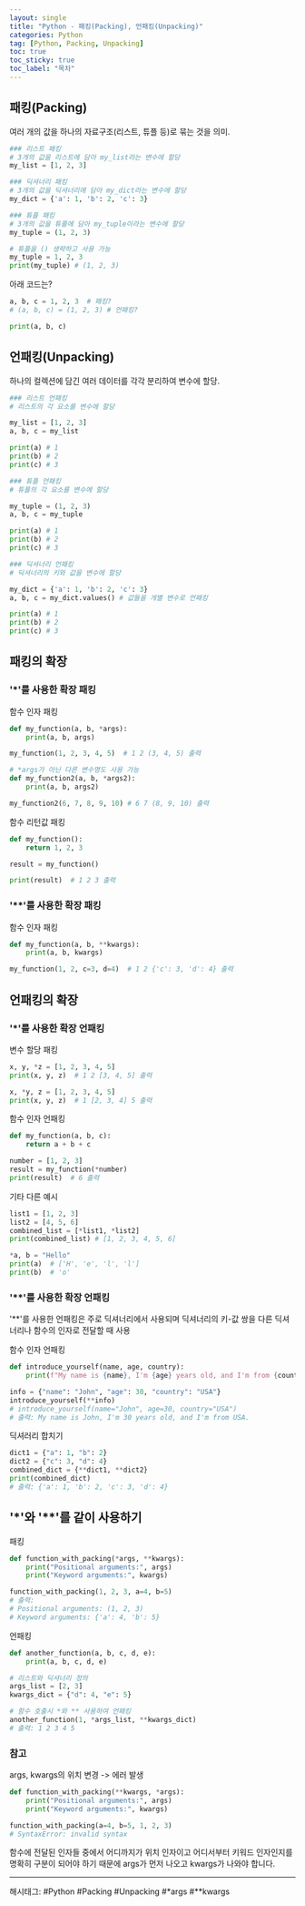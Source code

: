 ```yaml
---
layout: single
title: "Python - 패킹(Packing), 언패킹(Unpacking)"
categories: Python
tag: [Python, Packing, Unpacking]
toc: true
toc_sticky: true
toc_label: "목차"
---
```


## 패킹(Packing)

여러 개의 값을 하나의 자료구조(리스트, 튜플 등)로 묶는 것을 의미.

```python
### 리스트 패킹
# 3개의 값을 리스트에 담아 my_list라는 변수에 할당
my_list = [1, 2, 3]

### 딕셔너리 패킹
# 3개의 값을 딕셔너리에 담아 my_dict라는 변수에 할당
my_dict = {'a': 1, 'b': 2, 'c': 3}

### 튜플 패킹
# 3개의 값을 튜플에 담아 my_tuple이라는 변수에 할당
my_tuple = (1, 2, 3)

# 튜플을 () 생략하고 사용 가능
my_tuple = 1, 2, 3
print(my_tuple) # (1, 2, 3)
```

아래 코드는?

```python
a, b, c = 1, 2, 3  # 패킹?
# (a, b, c) = (1, 2, 3) # 언패킹?

print(a, b, c)
```

## 언패킹(Unpacking)

하나의 컬렉션에 담긴 여러 데이터를 각각 분리하여 변수에 할당.

```python
### 리스트 언패킹
# 리스트의 각 요소를 변수에 할당

my_list = [1, 2, 3]
a, b, c = my_list

print(a) # 1
print(b) # 2
print(c) # 3

### 튜플 언패킹
# 튜플의 각 요소를 변수에 할당

my_tuple = (1, 2, 3)
a, b, c = my_tuple

print(a) # 1
print(b) # 2
print(c) # 3

### 딕셔너리 언패킹
# 딕셔너리의 키와 값을 변수에 할당

my_dict = {'a': 1, 'b': 2, 'c': 3}
a, b, c = my_dict.values() # 값들을 개별 변수로 언패킹

print(a) # 1
print(b) # 2
print(c) # 3
```

## 패킹의 확장

### '*'를 사용한 확장 패킹

함수 인자 패킹

```python
def my_function(a, b, *args):
    print(a, b, args)

my_function(1, 2, 3, 4, 5)  # 1 2 (3, 4, 5) 출력

# *args가 아닌 다른 변수명도 사용 가능
def my_function2(a, b, *args2):
    print(a, b, args2)

my_function2(6, 7, 8, 9, 10) # 6 7 (8, 9, 10) 출력
```

함수 리턴값 패킹

```python
def my_function():
    return 1, 2, 3

result = my_function()

print(result)  # 1 2 3 출력
```

### '**'를 사용한 확장 패킹

함수 인자 패킹

```python
def my_function(a, b, **kwargs):
    print(a, b, kwargs)

my_function(1, 2, c=3, d=4)  # 1 2 {'c': 3, 'd': 4} 출력
```

## 언패킹의 확장

### '*'를 사용한 확장 언패킹

변수 할당 패킹

```python
x, y, *z = [1, 2, 3, 4, 5]
print(x, y, z)  # 1 2 [3, 4, 5] 출력

x, *y, z = [1, 2, 3, 4, 5]
print(x, y, z)  # 1 [2, 3, 4] 5 출력
```

함수 인자 언패킹

```python
def my_function(a, b, c):
    return a + b + c

number = [1, 2, 3]
result = my_function(*number)
print(result)  # 6 출력
```

기타 다른 예시

```python
list1 = [1, 2, 3]
list2 = [4, 5, 6]
combined_list = [*list1, *list2]
print(combined_list) # [1, 2, 3, 4, 5, 6]

*a, b = "Hello"
print(a)  # ['H', 'e', 'l', 'l']
print(b)  # 'o'
```

### '**'를 사용한 확장 언패킹

'**'를 사용한 언패킹은 주로 딕셔너리에서 사용되며 딕셔너리의 키-값 쌍을 다른 딕셔너리나 함수의 인자로 전달할 때 사용

함수 인자 언패킹

```python
def introduce_yourself(name, age, country):
    print(f"My name is {name}, I'm {age} years old, and I'm from {country}.")

info = {"name": "John", "age": 30, "country": "USA"}
introduce_yourself(**info)
# introduce_yourself(name="John", age=30, country="USA")
# 출력: My name is John, I'm 30 years old, and I'm from USA.
```

딕셔러리 합치기

```python
dict1 = {"a": 1, "b": 2}
dict2 = {"c": 3, "d": 4}
combined_dict = {**dict1, **dict2}
print(combined_dict)
# 출력: {'a': 1, 'b': 2, 'c': 3, 'd': 4}
```

## '*'와 '**'를 같이 사용하기

패킹

```python
def function_with_packing(*args, **kwargs):
    print("Positional arguments:", args)
    print("Keyword arguments:", kwargs)

function_with_packing(1, 2, 3, a=4, b=5)
# 출력:
# Positional arguments: (1, 2, 3)
# Keyword arguments: {'a': 4, 'b': 5}
```

언패킹

```python
def another_function(a, b, c, d, e):
    print(a, b, c, d, e)

# 리스트와 딕셔너리 정의
args_list = [2, 3]
kwargs_dict = {"d": 4, "e": 5}

# 함수 호출시 *와 ** 사용하여 언패킹
another_function(1, *args_list, **kwargs_dict)
# 출력: 1 2 3 4 5
```

### 참고

args, kwargs의 위치 변경 -> 에러 발생

```python
def function_with_packing(**kwargs, *args):
    print("Positional arguments:", args)
    print("Keyword arguments:", kwargs)

function_with_packing(a=4, b=5, 1, 2, 3)
# SyntaxError: invalid syntax
```

함수에 전달된 인자들 중에서 어디까지가 위치 인자이고 어디서부터 키워드 인자인지를 명확히 구분이 되어야 하기 때문에 args가 먼저 나오고 kwargs가 나와야 합니다.

---

해시태그: #Python #Packing #Unpacking #*args #**kwargs
